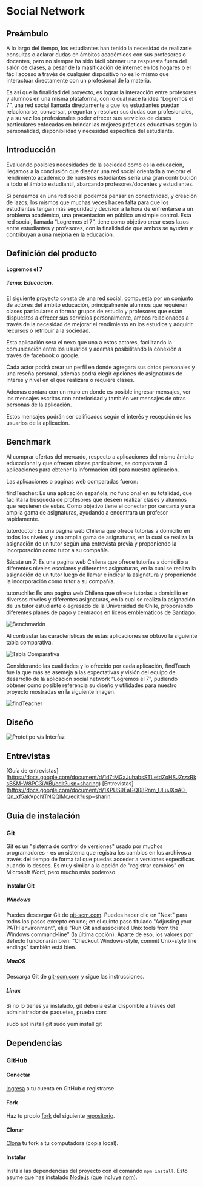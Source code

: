 # Social Network

## Preámbulo

A lo largo del tiempo, los estudiantes han tenido la necesidad de realizarle consultas o aclarar dudas en ámbitos académicos con sus profesores o docentes, pero no siempre ha sido fácil obtener una respuesta fuera del salón de clases, a pesar de la masificación de internet en los hogares o el fácil acceso a través de cualquier dispositivo no es lo mismo que interactuar directamente con un profesional de la materia.

Es así que la finalidad del proyecto, es lograr la interacción entre profesores y alumnos en una misma plataforma, con lo cual nace la idea “Logremos el 7”, una red social llamada directamente a que los estudiantes puedan relacionarse, conversar, preguntar y resolver sus dudas con profesionales, y a su vez los profesionales poder ofrecer sus servicios de clases particulares enfocadas en brindar las mejores prácticas educativas según la personalidad, disponibilidad y necesidad específica del estudiante.


## Introducción

Evaluando posibles necesidades de la sociedad como es la educación, llegamos a la conclusión que diseñar una red social orientada a mejorar el rendimiento académico de nuestros estudiantes sería una gran contribución a todo el ámbito estudiantil, abarcando profesores/docentes y estudiantes. 

Si pensamos en una red social podemos pensar en conectividad, y creación de lazos, los mismos que muchas veces hacen falta para que los estudiantes tengan más seguridad y decisión a la hora de enfrentarse a un problema académico, una presentación en público un simple control. Esta red social, llamada “Logremos el 7”, tiene como objetivo crear esos lazos entre estudiantes y profesores, con la finalidad de que ambos se ayuden y contribuyan a una mejoría en la educación.


## Definición del producto

#### Logremos el 7

##### Tema: Educación.

El siguiente proyecto consta de una red social, compuesta por un conjunto de actores del ámbito educación, principalmente alumnos que requieren clases particulares o formar grupos de estudio y profesores que están dispuestos a ofrecer sus servicios personalmente, ambos relacionados a través de la necesidad de mejorar el rendimiento en los estudios y adquirir recursos o retribuir a la sociedad.

Esta aplicación sera el nexo que una  a estos actores, facilitando la comunicación entre los usuarios y ademas posibilitando la conexión a través de facebook o google.

Cada actor podrá crear un perfil en donde agregara sus datos personales y una reseña personal, ademas podrá elegir opciones de asignaturas de interés y nivel en el que realizara o requiere clases.

Ademas contara con un muro en donde es posible ingresar mensajes, ver los mensajes escritos con anterioridad y también ver mensajes de otras personas de la aplicación.

Estos mensajes podrán ser calificados según el interés y recepción de los usuarios de la aplicación.

## Benchmark

Al comprar ofertas del mercado, respecto a aplicaciones del mismo ámbito educacional y que ofrecen clases particulares, se compararon 4 aplicaciones para obtener la información útil para nuestra aplicación.

Las aplicaciones o paginas web comparadas fueron:

findTeacher: Es una aplicación española, no funcional en su totalidad, que facilita la búsqueda de profesores que deseen realizar clases y alumnos que requieren de estas.
Como objetivo tiene el conectar por cercanía y una amplia gama de asignaturas, ayudando a encontrara un profesor rápidamente.

tutordoctor: Es una pagina web Chilena que ofrece tutorías a domicilio en todos los niveles y una amplia gama de asignaturas, en la cual se realiza la asignación de un tutor según una entrevista previa y proponiendo la incorporación como tutor a su compañía.

Sácate un 7: Es una pagina web Chilena que ofrece tutorías a domicilio a diferentes niveles escolares y diferentes asignaturas, en la cual se realiza la asignación de un tutor luego de llamar e indicar la asignatura y proponiendo la incorporación como tutor a su compañía.

tutoruchile: Es una pagina web Chilena que ofrece tutorías a domicilio en diversos niveles y diferentes asignaturas, en la cual se realiza la asignación de un tutor estudiante o egresado de la Universidad de Chile, proponiendo diferentes planes de pago y centrados en liceos emblemáticos de Santiago.

![Benchmarkin](https://github.com/NatalyVerdugoNogue/scl-2018-05-bc-core-am-socialnetwork/raw/master/img-README/benchmark/bench1.png)

Al contrastar las características de estas aplicaciones se obtuvo la siguiente tabla comparativa.

![Tabla Comparativa](https://github.com/NatalyVerdugoNogue/scl-2018-05-bc-core-am-socialnetwork/raw/master/img-README/benchmark/tabla.png)

Considerando las cualidades y lo ofrecido por cada aplicación, findTeach fue la que más se asemeja a las expectativas y visión del equipo de desarrollo de la aplicación social network “Logremos el 7”, pudiendo obtener como posible referencia su diseño y utilidades para nuestro proyecto mostradas en la siguiente imagen. 

![findTeacher](https://github.com/NatalyVerdugoNogue/scl-2018-05-bc-core-am-socialnetwork/raw/master/img-README/benchmark/bench2.png)

## Diseño

![Prototipo v/s Interfaz](https://github.com/NatalyVerdugoNogue/scl-2018-05-bc-core-am-socialnetwork/raw/master/img-README/benchmark/prototipoInterfaz.png)

## Entrevistas
[Guía de entrevistas]
(https://docs.google.com/document/d/1d7tMGaJuhabsSTLetdZoHSJZrzxRksBSM-W8PC3iWBI/edit?usp=sharing)
[Entrevistas]
(https://docs.google.com/document/d/1XPUS9EaGQ08Rnm_ULuJXqA0-Qn_xf5akVpcNTNQQlMc/edit?usp=sharin

## Guía de instalación

### Git

Git es un "sistema de control de versiones" usado por muchos programadores - es un sistema
que registra los cambios en los archivos a través del tiempo de forma tal que puedas
acceder a versiones específicas cuando lo desees. Es muy similar a la opción de "registrar cambios"
en Microsoft Word, pero mucho más poderoso.

#### Instalar Git

##### Windows

Puedes descargar Git de [git-scm.com][3]. Puedes hacer clic en "Next" para todos los pasos
excepto en uno; en el quinto paso titulado "Adjusting your PATH environment",
elije "Run Git and associated Unix tools from the Windows command-line" (la última opción).
Aparte de eso, los valores por defecto funcionarán bien. "Checkout Windows-style,
commit Unix-style line endings" también está bien.

[3]: https://git-scm.com/

##### MacOS

Descarga Git de [git-scm.com][3] y sigue las instrucciones.

##### Linux

Si no lo tienes ya instalado, git debería estar disponible a través del administrador de paquetes,
prueba con:

sudo apt install git
sudo yum install git

## Dependencias

### GitHub

#### Conectar

[Ingresa](https://github.com/) a tu cuenta en GitHub o registrarse.

#### Fork

Haz tu propio [fork](https://help.github.com/articles/fork-a-repo/)
del siguiente [repositorio](https://github.com/NatalyVerdugoNogue/scl-2018-05-bc-core-am-socialnetwork).

#### Clonar

[Clona](https://help.github.com/articles/cloning-a-repository/)
tu fork a tu computadora (copia local).

#### Instalar

Instala las dependencias del proyecto con el comando `npm
install`. Esto asume que has instalado [Node.js](https://nodejs.org/) (que
incluye [npm](https://docs.npmjs.com/)).
